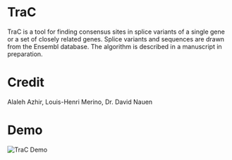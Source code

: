 # TraC

TraC is a tool for finding consensus sites in splice variants of a single gene or a set of closely related genes. Splice variants and sequences are drawn from the Ensembl database. The algorithm is described in a manuscript in preparation.  

# Credit

Alaleh Azhir, Louis-Henri Merino, Dr. David Nauen

# Demo

![TraC Demo](/gif/TraC-Demo.gif?raw=true "TraC Demo")
